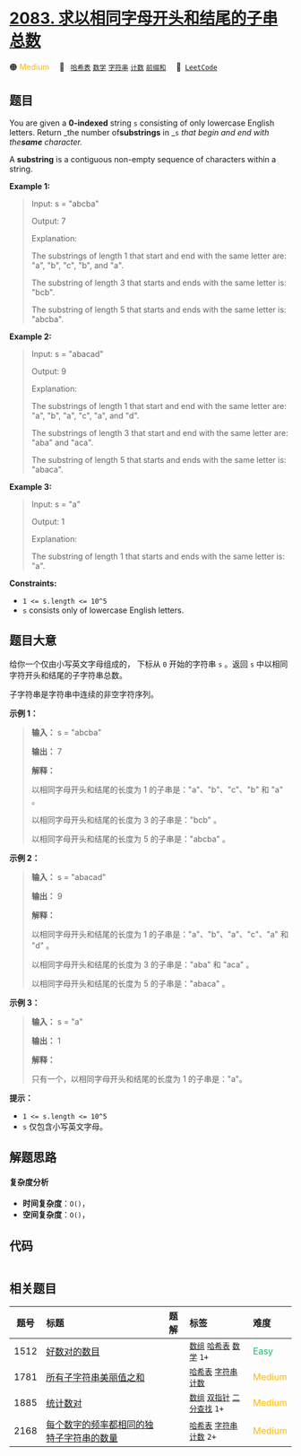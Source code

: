 # [2083. 求以相同字母开头和结尾的子串总数](https://leetcode.com/problems/substrings-that-begin-and-end-with-the-same-letter)

🟠 <font color=#ffb800>Medium</font>&emsp; 🔖&ensp; [`哈希表`](/tag/hash-table.md) [`数学`](/tag/math.md) [`字符串`](/tag/string.md) [`计数`](/tag/counting.md) [`前缀和`](/tag/prefix-sum.md)&emsp; 🔗&ensp;[`LeetCode`](https://leetcode.com/problems/substrings-that-begin-and-end-with-the-same-letter)

## 题目

You are given a **0-indexed** string `s` consisting of only lowercase English
letters. Return _the number of**substrings** in _`s` _that begin and end with
the**same** character._

A **substring** is a contiguous non-empty sequence of characters within a
string.



**Example 1:**

> Input: s = "abcba"
> 
> Output: 7
> 
> Explanation:
> 
> The substrings of length 1 that start and end with the same letter are: "a", "b", "c", "b", and "a".
> 
> The substring of length 3 that starts and ends with the same letter is: "bcb".
> 
> The substring of length 5 that starts and ends with the same letter is: "abcba".

**Example 2:**

> Input: s = "abacad"
> 
> Output: 9
> 
> Explanation:
> 
> The substrings of length 1 that start and end with the same letter are: "a", "b", "a", "c", "a", and "d".
> 
> The substrings of length 3 that start and end with the same letter are: "aba" and "aca".
> 
> The substring of length 5 that starts and ends with the same letter is: "abaca".

**Example 3:**

> Input: s = "a"
> 
> Output: 1
> 
> Explanation:
> 
> The substring of length 1 that starts and ends with the same letter is: "a".

**Constraints:**

  * `1 <= s.length <= 10^5`
  * `s` consists only of lowercase English letters.


## 题目大意

给你一个仅由小写英文字母组成的，  下标从 `0` 开始的字符串 `s` 。返回 `s` 中以相同字符开头和结尾的子字符串总数。

子字符串是字符串中连续的非空字符序列。



**示例 1：**

> 
> 
> 
> 
> 
> **输入：** s = "abcba"
> 
> **输出：** 7
> 
> **解释：**
> 
> 以相同字母开头和结尾的长度为 1 的子串是："a"、"b"、"c"、"b" 和 "a" 。
> 
> 以相同字母开头和结尾的长度为 3 的子串是："bcb" 。
> 
> 以相同字母开头和结尾的长度为 5 的子串是："abcba" 。
> 
> 

**示例 2：**

> 
> 
> 
> 
> 
> **输入：** s = "abacad"
> 
> **输出：** 9
> 
> **解释：**
> 
> 以相同字母开头和结尾的长度为 1 的子串是："a"、"b"、"a"、"c"、"a" 和 "d" 。
> 
> 以相同字母开头和结尾的长度为 3 的子串是："aba" 和 "aca" 。
> 
> 以相同字母开头和结尾的长度为 5 的子串是："abaca" 。
> 
> 

**示例 3：**

> 
> 
> 
> 
> 
> **输入：** s = "a"
> 
> **输出：** 1
> 
> **解释：**
> 
> 只有一个，以相同字母开头和结尾的长度为 1 的子串是："a"。
> 
> 



**提示：**

  * `1 <= s.length <= 10^5`
  * `s` 仅包含小写英文字母。


## 解题思路

#### 复杂度分析

- **时间复杂度**：`O()`，
- **空间复杂度**：`O()`，

## 代码

```javascript

```

## 相关题目

<!-- prettier-ignore -->
| 题号 | 标题 | 题解 | 标签 | 难度 |
| :------: | :------ | :------: | :------ | :------ |
| 1512 | [好数对的数目](https://leetcode.com/problems/number-of-good-pairs) |  |  [`数组`](/tag/array.md) [`哈希表`](/tag/hash-table.md) [`数学`](/tag/math.md) `1+` | <font color=#15bd66>Easy</font> |
| 1781 | [所有子字符串美丽值之和](https://leetcode.com/problems/sum-of-beauty-of-all-substrings) |  |  [`哈希表`](/tag/hash-table.md) [`字符串`](/tag/string.md) [`计数`](/tag/counting.md) | <font color=#ffb800>Medium</font> |
| 1885 | [统计数对](https://leetcode.com/problems/count-pairs-in-two-arrays) |  |  [`数组`](/tag/array.md) [`双指针`](/tag/two-pointers.md) [`二分查找`](/tag/binary-search.md) `1+` | <font color=#ffb800>Medium</font> |
| 2168 | [每个数字的频率都相同的独特子字符串的数量](https://leetcode.com/problems/unique-substrings-with-equal-digit-frequency) |  |  [`哈希表`](/tag/hash-table.md) [`字符串`](/tag/string.md) [`计数`](/tag/counting.md) `2+` | <font color=#ffb800>Medium</font> |